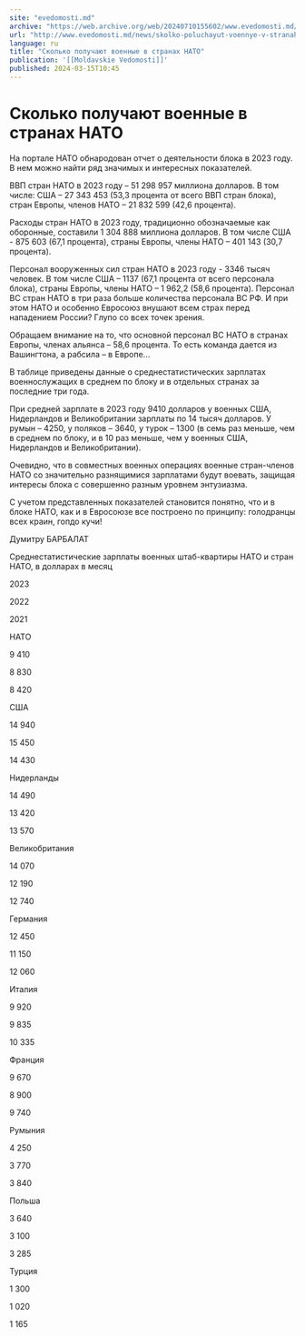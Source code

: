 ```yaml
---
site: "evedomosti.md"
archive: "https://web.archive.org/web/20240710155602/www.evedomosti.md/news/skolko-poluchayut-voennye-v-stranah-nato"
url: "http://www.evedomosti.md/news/skolko-poluchayut-voennye-v-stranah-nato"
language: ru
title: "Сколько получают военные в странах НАТО"
publication: '[[Moldavskie Vedomosti]]'
published: 2024-03-15T10:45
---
```


# Сколько получают военные в странах НАТО

На портале НАТО обнародован отчет о деятельности блока в 2023 году. В нем можно найти ряд значимых и интересных показателей.

ВВП стран НАТО в 2023 году – 51 298 957 миллиона долларов. В том числе: США – 27 343 453 (53,3 процента от всего ВВП стран блока), стран Европы, членов НАТО – 21 832 599 (42,6 процента).

Расходы стран НАТО в 2023 году, традиционно обозначаемые как оборонные, составили 1 304 888 миллиона долларов. В том числе США - 875 603 (67,1 процента), страны Европы, члены НАТО – 401 143 (30,7 процента).

Персонал вооруженных сил стран НАТО в 2023 году - 3346 тысяч человек. В том числе США – 1137 (67,1 процента от всего персонала блока), страны Европы, члены НАТО – 1 962,2 (58,6 процента). Персонал ВС стран НАТО в три раза больше количества персонала ВС РФ. И при этом НАТО и особенно Евросоюз внушают всем страх перед нападением России? Глупо со всех точек зрения.

Обращаем внимание на то, что основной персонал ВС НАТО в странах Европы, членах альянса – 58,6 процента. То есть команда дается из Вашингтона, а рабсила – в Европе…

В таблице приведены данные о среднестатистических зарплатах военнослужащих в среднем по блоку и в отдельных странах за последние три года.

При средней зарплате в 2023 году 9410 долларов у военных США, Нидерландов и Великобритании зарплаты по 14 тысяч долларов. У румын – 4250, у поляков – 3640, у турок – 1300 (в семь раз меньше, чем в среднем по блоку, и в 10 раз меньше, чем у военных США, Нидерландов и Великобритании).

Очевидно, что в совместных военных операциях военные стран-членов НАТО со значительно разнящимися зарплатами будут воевать, защищая интересы блока с совершенно разным уровнем энтузиазма.

С учетом представленных показателей становится понятно, что и в блоке НАТО, как и в Евросоюзе все построено по принципу: голодранцы всех краин, гопдо кучи!

Думитру БАРБАЛАТ

Среднестатистические зарплаты военных штаб-квартиры НАТО и стран НАТО, в долларах в месяц

2023

2022

2021

НАТО

9 410

8 830

8 420

США

14 940

15 450

14 430

Нидерланды

14 490

13 420

13 570

Великобритания

14 070

12 190

12 740

Германия

12 450

11 150

12 060

Италия

9 920

9 835

10 335

Франция

9 670

8 900

9 740

Румыния

4 250

3 770

3 840

Польша

3 640

3 100

3 285

Турция

1 300

1 020

1 165